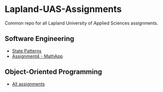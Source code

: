 # Lapland-UAS-Assignments
Common repo for all Lapland University of Applied Sciences assignments.

## Software Engineering
- [State Patterns](https://github.com/japsuu/Lapland-UAS-Assignments/tree/master/Software%20Engineering/Unity%202D/Assets/StatePattern)
- [Assignment4 - MathApp](https://github.com/japsuu/Lapland-UAS-Assignments/tree/master/Software%20Engineering/CodingConventions/Assignment4_MathApp)

## Object-Oriented Programming
- [All assignments](https://github.com/japsuu/Lapland-UAS-Assignments/tree/master/Object%20Oriented%20Programming)
